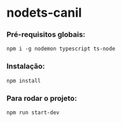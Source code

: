 # nodets-canil

### Pré-requisitos globais:
`npm i -g nodemon typescript ts-node`

### Instalação:
`npm install`

### Para rodar o projeto:

`npm run start-dev`